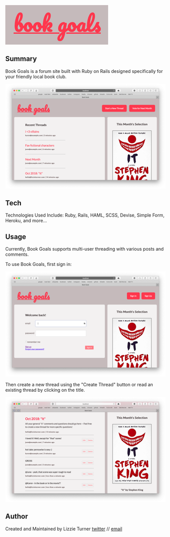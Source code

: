 ![book goals log](logo.png)

## Summary 

Book Goals is a forum site built with Ruby on Rails designed specifically for your friendly local book club. 

![home page](/app/assets/images/index.png)

## Tech

Technologies Used Include: Ruby, Rails, HAML, SCSS, Devise, Simple Form, Heroku, and more...

## Usage

Currently, Book Goals supports multi-user threading with various posts and comments. 

To use Book Goals, first sign in:

![sign in](/app/assets/images/sign_in.png)

Then create a new thread using the "Create Thread" button or read an existing thread by clicking on the title.

![sample post](/app/assets/images/this_month.png)

## Author
Created and Maintained by Lizzie Turner [twitter](twitter.com/iamlizzieturner) // [email](mailto:hello@lizzieturner.com)
